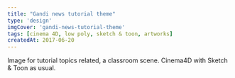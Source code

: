 ```yaml
---
title: "Gandi news tutorial theme"
type: 'design'
imgCover: 'gandi-news-tutorial-theme'
tags: [cinema 4D, low poly, sketch & toon, artworks]
createdAt: 2017-06-20
---
```

Image for tutorial topics related, a classroom scene. Cinema4D with Sketch & Toon as usual.
<!--more-->